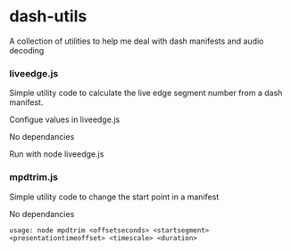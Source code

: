# dash-utils

A collection of utilities to help me deal with dash manifests and audio decoding

### liveedge.js

Simple utility code to calculate the live edge segment number from a dash manifest.

Configue values in liveedge.js

No dependancies

Run with node liveedge.js

### mpdtrim.js

Simple utility code to change the start point in a manifest

No dependancies

`usage: node mpdtrim <offsetseconds> <startsegment> <presentationtimeoffset> <timescale> <duration>`

